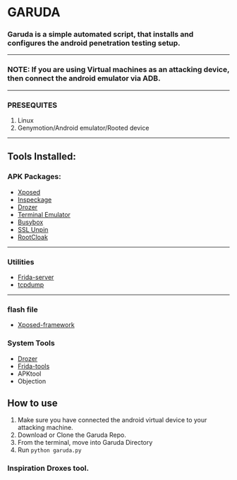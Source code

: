 # GARUDA

                                                             
<a href="https://manytools.org/hacker-tools/ascii-banner/"></a>
                                                             


### Garuda is a simple automated script, that installs and configures the android penetration testing setup.
---
### NOTE: If you are using Virtual machines as an attacking device, then connect the android emulator via ADB.
---

### PRESEQUITES
1. Linux
2. Genymotion/Android emulator/Rooted device


---

## Tools Installed:

### APK Packages:

* [Xposed](http://repo.xposed.info/module/de.robv.android.xposed.installer)
* [Inspeckage](https://github.com/ac-pm/Inspeckage)
* [Drozer](https://labs.mwrinfosecurity.com/tools/drozer/)
* [Terminal Emulator](https://play.google.com/store/apps/details?id=jackpal.androidterm&hl=en)
* [Busybox](https://play.google.com/store/apps/details?id=stericson.busybox)
* [SSL Unpin](https://github.com/ac-pm/SSLUnpinning_Xposed)
* [RootCloak](http://repo.xposed.info/module/com.devadvance.rootcloak2)

---

### Utilities

* [Frida-server](https://frida.re/)
* [tcpdump](https://www.androidtcpdump.com/)

---

### flash file

* [Xposed-framework](https://repo.xposed.info/)


### System Tools

* [Drozer](https://labs.mwrinfosecurity.com/tools/drozer/)
* [Frida-tools](https://frida.re/)
* APKtool
* Objection

## How to use
1. Make sure you have connected the android virtual device to your attacking machine.
2. Download or Clone the Garuda Repo.
3. From the terminal, move into Garuda Directory
4. Run ```python garuda.py```

### Inspiration Droxes tool.


